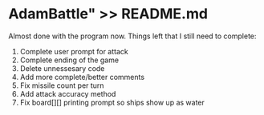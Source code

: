 # AdamBattle" >> README.md
Almost done with the program now. Things left that I still need to complete:

1. Complete user prompt for attack
2. Complete ending of the game
3. Delete unnessesary code
4. Add more complete/better comments
5. Fix missile count per turn
6. Add attack accuracy method
7. Fix board[][] printing prompt so ships show up as water
